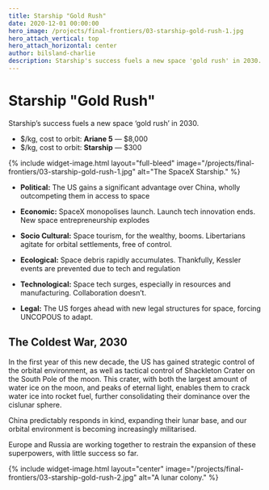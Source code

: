 ```yaml
---
title: Starship "Gold Rush"
date: 2020-12-01 00:00:00
hero_image: /projects/final-frontiers/03-starship-gold-rush-1.jpg
hero_attach_vertical: top
hero_attach_horizontal: center
author: bilsland-charlie
description: Starship's success fuels a new space 'gold rush' in 2030.
---
```

# Starship "Gold Rush"

Starship’s success fuels a new space ‘gold rush’ in 2030.

- $/kg, cost to orbit: **Ariane 5** — $8,000
- $/kg, cost to orbit: **Starship** — $300

{%
  include widget-image.html
  layout="full-bleed"
  image="/projects/final-frontiers/03-starship-gold-rush-1.jpg"
  alt="The SpaceX Starship."
%}

- **Political:** The US gains a significant advantage over China, wholly outcompeting them in access to space

- **Economic:** SpaceX monopolises launch.  Launch tech innovation ends.  New space entrepreneurship explodes

- **Socio Cultural:** Space tourism, for the wealthy, booms.  Libertarians agitate for orbital settlements, free of control.

- **Ecological:** Space debris rapidly accumulates.  Thankfully, Kessler events are prevented due to tech and regulation

- **Technological:** Space tech surges, especially in resources and manufacturing.  Collaboration doesn’t.

- **Legal:** The US forges ahead with new legal structures for space, forcing UNCOPOUS to adapt.  

## The Coldest War, 2030

In the first year of this new decade, the US has gained strategic control of the orbital environment, as well as tactical control of Shackleton Crater on the South Pole of the moon. This crater, with both the largest amount of water ice on the moon, and peaks of eternal light, enables them to crack water ice into rocket fuel, further consolidating their dominance over the cislunar sphere.

China predictably responds in kind, expanding their lunar base, and our orbital environment is becoming increasingly militarised.  

Europe and Russia are working together to restrain the expansion of these superpowers, with little success so far.

{%
  include widget-image.html
  layout="center"
  image="/projects/final-frontiers/03-starship-gold-rush-2.jpg"
  alt="A lunar colony."
%}

